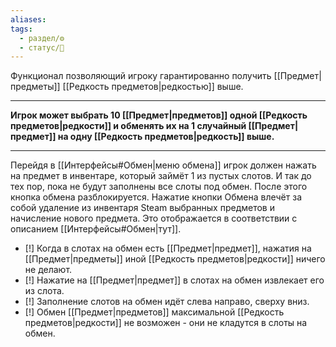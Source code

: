 ```yaml
---
aliases: 
tags:
  - раздел/⚙
  - статус/🌳
---
```

Функционал позволяющий игроку гарантированно получить [[Предмет|предметы]] [[Редкость предметов|редкостью]] выше.

---
**Игрок может выбрать 10 [[Предмет|предметов]] одной [[Редкость предметов|редкости]]  и обменять их на 1 случайный [[Предмет|предмет]] на одну [[Редкость предметов|редкость]]  выше.**

---

Перейдя в [[Интерфейсы#Обмен|меню обмена]] игрок должен нажать на предмет в инвентаре, который займёт 1 из пустых слотов. 
И так до тех пор, пока не будут заполнены все слоты под обмен. После этого кнопка обмена разблокируется.
Нажатие кнопки Обмена влечёт за собой удаление из инвентаря Steam выбранных предметов и начисление нового предмета. Это отображается в соответствии с описанием [[Интерфейсы#Обмен|тут]].

- [!] Когда в слотах на обмен есть [[Предмет|предмет]], нажатия на [[Предмет|предметы]] иной [[Редкость предметов|редкости]] ничего не делают.
- [!] Нажатие на [[Предмет|предмет]] в слотах на обмен извлекает его из слота.
- [!] Заполнение слотов на обмен идёт слева направо, сверху вниз.
- [!] Обмен [[Предмет|предметов]] максимальной [[Редкость предметов|редкости]]  не возможен - они не кладутся в слоты на обмен.